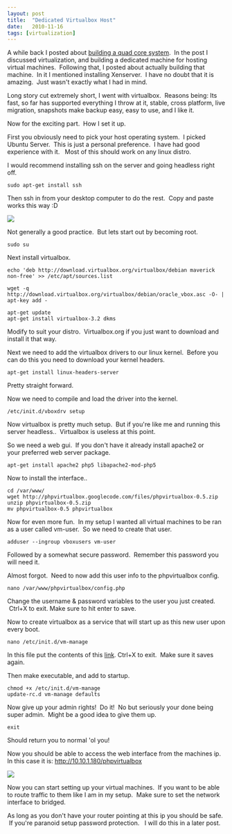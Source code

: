 ```yaml
---
layout: post
title:  "Dedicated Virtualbox Host"
date:   2010-11-16
tags: [virtualization]
---
```

A while back I posted about [building a quad core system][1].  In the post I discussed virtualization, and building a dedicated machine for hosting virtual machines.  Following that, I posted about actually building that machine.  In it I mentioned installing Xenserver.  I have no doubt that it is amazing.  Just wasn't exactly what I had in mind.  

Long story cut extremely short, I went with virtualbox.  Reasons being: Its fast, so far has supported everything I throw at it, stable, cross platform, live migration, snapshots make backup easy, easy to use, and I like it. 

Now for the exciting part.  How I set it up.

<!--excerpt-->

First you obviously need to pick your host operating system.  I picked Ubuntu Server.  This is just a personal preference.  I have had good experience with it.   Most of this should work on any linux distro.


I would recommend installing ssh on the server and going headless right off.  

```
sudo apt-get install ssh
```

Then ssh in from your desktop computer to do the rest.  Copy and paste works this way :D

![][2]

Not generally a good practice.  But lets start out by becoming root.

```
sudo su
```

Next install virtualbox.

```
echo 'deb http://download.virtualbox.org/virtualbox/debian maverick non-free' >> /etc/apt/sources.list

wget -q http://download.virtualbox.org/virtualbox/debian/oracle_vbox.asc -O- | apt-key add -

apt-get update 
apt-get install virtualbox-3.2 dkms
```

Modify to suit your distro.  Virtualbox.org if you just want to download and install it that way.  

Next we need to add the virtualbox drivers to our linux kernel.  Before you can do this you need to download your kernel headers.

```
apt-get install linux-headers-server
```

Pretty straight forward.  

Now we need to compile and load the driver into the kernel.  

```
/etc/init.d/vboxdrv setup
```

Now virtualbox is pretty much setup.  But if you're like me and running this server headless..  Virtualbox is useless at this point.  

So we need a web gui.  If you don't have it already install apache2 or your preferred web server package.  

```
apt-get install apache2 php5 libapache2-mod-php5
```

Now to install the interface..  


```
cd /var/www/  
wget http://phpvirtualbox.googlecode.com/files/phpvirtualbox-0.5.zip  
unzip phpvirtualbox-0.5.zip  
mv phpvirtualbox-0.5 phpvirtualbox
```

Now for even more fun.  In my setup I wanted all virtual machines to be ran as a user called vm-user.  So we need to create that user.  

```
adduser --ingroup vboxusers vm-user
```

Followed by a somewhat secure password.  Remember this password you will need it.  

Almost forgot.  Need to now add this user info to the phpvirtualbox config.  

```
nano /var/www/phpvirtualbox/config.php
```

Change the username & password variables to the user you just created.  Ctrl+X to exit. Make sure to hit enter to save.  

Now to create virtualbox as a service that will start up as this new user upon every boot.  

```
nano /etc/init.d/vm-manage
```

In this file put the contents of this [link][4]. Ctrl+X to exit.  Make sure it saves again.  

Then make executable, and add to startup.  

```
chmod +x /etc/init.d/vm-manage  
update-rc.d vm-manage defaults
```

Now give up your admin rights!  Do it!  No but seriously your done being super admin.  Might be a good idea to give them up.  

```
exit
```

Should return you to normal 'ol you!  

Now you should be able to access the web interface from the machines ip. In this case it is: http://10.10.1.180/phpvirtualbox  

![][5]

Now you can start setting up your virtual machines.  If you want to be able to route traffic to them like I am in my setup.  Make sure to set the network interface to bridged.  

As long as you don't have your router pointing at this ip you should be safe.  If you're paranoid setup password protection.   I will do this in a later post.  


[1]: /2010/03/24/building-first-computer
[2]: http://4.bp.blogspot.com/_BMKBVRf6mio/TQoBIQzXW5I/AAAAAAAAAY0/g6Tdv1MrmvY/s320/Screenshot.png
[4]: http://pastebin.com/fgMC20b8
[5]: http://3.bp.blogspot.com/_BMKBVRf6mio/TQoBXvaX-GI/AAAAAAAAAY4/Dw8D9wLEEE4/s320/phpvirtualbox.jpg
